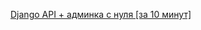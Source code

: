 [Django API + админка с нуля [за 10 минут]](https://www.youtube.com/watch?v=TmDetBtk5rw&ab_channel=PashaIT)